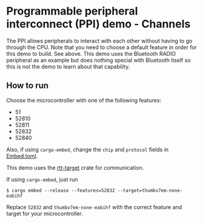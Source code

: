 # Programmable peripheral interconnect (PPI) demo - Channels

The PPI allows peripherals to interact with each other without having to go through the CPU. Note that you need to choose a default feature in order for this demo to build. See above. This demo uses the Bluetooth RADIO peripheral as an example but does nothing special with Bluetooth itself so this is not the demo to learn about that capability.

## How to run 

Choose the microcontroller with one of the following features:
- 51
- 52810
- 52811
- 52832
- 52840

Also, if using `cargo-embed`, change the `chip` and `protocol` fields in [Embed.toml](Embed.toml).

This demo uses the [rtt-target](https://crates.io/crates/rtt-target) crate for communication.

If using `cargo-embed`, just run

```console
$ cargo embed --release --features=52832 --target=thumbv7em-none-eabihf
```

Replace `52832` and `thumbv7em-none-eabihf` with the correct feature and target for your microcontroller.
